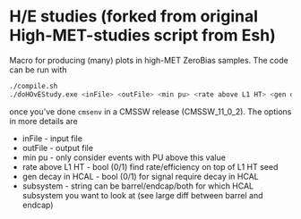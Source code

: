 # H/E studies (forked from original High-MET-studies script from Esh)

Macro for producing (many) plots in high-MET ZeroBias samples. The code can be run with

```bash
./compile.sh
./doHOvEStudy.exe <inFile> <outFile> <min pu> <rate above L1 HT> <gen decay in HCAL> <subsystem>
```
once you've done `cmsenv` in a CMSSW release (CMSSW_11_0_2). The options in more details are

* inFile - input file
* outFile - output file
* min pu - only consider events with PU above this value
* rate above L1 HT - bool (0/1) find rate/efficiency on top of L1 HT seed
* gen decay in HCAL - bool (0/1) for signal require decay in HCAL
* subsystem - string can be barrel/endcap/both for which HCAL subsystem you want to look at (see large diff between barrel and endcap)
